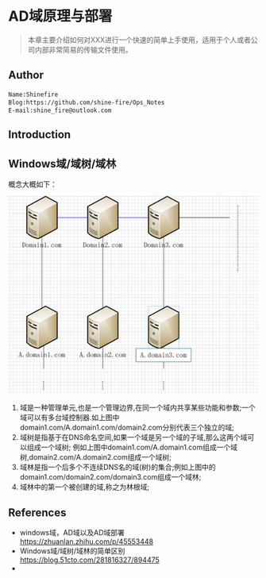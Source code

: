 # AD域原理与部署

> 本章主要介绍如何对XXX进行一个快速的简单上手使用，适用于个人或者公司内部非常简易的传输文件使用。

## Author

```
Name:Shinefire
Blog:https://github.com/shine-fire/Ops_Notes
E-mail:shine_fire@outlook.com
```

## Introduction



## Windows域/域树/域林

概念大概如下：

![img](AD%E5%9F%9F%E5%8E%9F%E7%90%86%E4%B8%8E%E9%83%A8%E7%BD%B2.assets/907015_1339317886G3Nw.png)

1. 域是一种管理单元,也是一个管理边界,在同一个域内共享某些功能和参数;一个域可以有多台域控制器.如上图中domain1.com/A.domain1.com/domain2.com分别代表三个独立的域;
2. 域树是指基于在DNS命名空间,如果一个域是另一个域的子域,那么这两个域可以组成一个域树; 例如上图中domain1.com/A.domain1.com组成一个域树,domain2.com/A.domain2.com组成一个域树;
3. 域林是指一个后多个不连续DNS名的域(树)的集合;例如上图中的domain1.com/domain2.com/domain3.com组成一个域林;
4. 域林中的第一个被创建的域,称之为林根域;



## References

- windows域，AD域以及AD域部署 https://zhuanlan.zhihu.com/p/45553448
- Windows域/域树/域林的简单区别 https://blog.51cto.com/281816327/894475
- 

